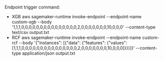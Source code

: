 Endpoint trigger command:
- XGB
aws sagemaker-runtime invoke-endpoint --endpoint-name custom-xgb --body '1,1,1,0,0,0,0,0,0,0,0,0,0,0,0,0,0,0,2,0,0,0,0,0,0,0,10,0,0,0' --content-type text/csv output.txt
- RCF
aws sagemaker-runtime invoke-endpoint --endpoint-name custom-rcf --body '{"instances": [{"data": {"features": {"values": [1,1,1,0,0,0,0,0,0,0,0,0,0,0,0,0,0,0,2,0,0,0,0,0,0,0,10,0,0,0]}}}]}' --content-type application/json output.txt

